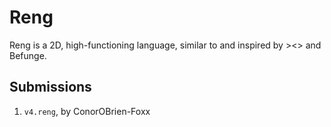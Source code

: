 # Reng
Reng is a 2D, high-functioning language, similar to and inspired by ><> and Befunge.

## Submissions

 1. `v4.reng`, by ConorOBrien-Foxx
